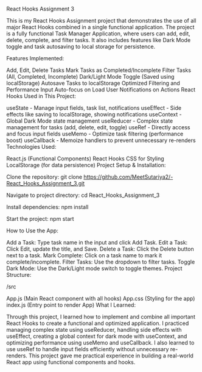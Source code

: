 React Hooks Assignment 3


This is my React Hooks Assignment project that demonstrates the use of all major React Hooks combined in a single functional application. The project is a fully functional Task Manager Application, where users can add, edit, delete, complete, and filter tasks. It also includes features like Dark Mode toggle and task autosaving to local storage for persistence.

Features Implemented:

Add, Edit, Delete Tasks
Mark Tasks as Completed/Incomplete
Filter Tasks (All, Completed, Incomplete)
Dark/Light Mode Toggle (Saved using localStorage)
Autosave Tasks to localStorage
Optimized Filtering and Performance
Input Auto-focus on Load
User Notifications on Actions
React Hooks Used in This Project:

useState - Manage input fields, task list, notifications
useEffect - Side effects like saving to localStorage, showing notifications
useContext - Global Dark Mode state management
useReducer - Complex state management for tasks (add, delete, edit, toggle)
useRef - Directly access and focus input fields
useMemo - Optimize task filtering (performance boost)
useCallback - Memoize handlers to prevent unnecessary re-renders
Technologies Used:

React.js (Functional Components)
React Hooks
CSS for Styling
LocalStorage (for data persistence)
Project Setup & Installation:

Clone the repository: git clone https://github.com/MeetSutariya2/-React_Hooks_Assignment_3.git

Navigate to project directory: cd React_Hooks_Assignment_3

Install dependencies: npm install

Start the project: npm start

How to Use the App:

Add a Task: Type task name in the input and click Add Task.
Edit a Task: Click Edit, update the title, and Save.
Delete a Task: Click the Delete button next to a task.
Mark Complete: Click on a task name to mark it complete/incomplete.
Filter Tasks: Use the dropdown to filter tasks.
Toggle Dark Mode: Use the Dark/Light mode switch to toggle themes.
Project Structure:

/src

App.js (Main React component with all hooks)
App.css (Styling for the app)
index.js (Entry point to render App)
What I Learned:

Through this project, I learned how to implement and combine all important React Hooks to create a functional and optimized application. I practiced managing complex state using useReducer, handling side effects with useEffect, creating a global context for dark mode with useContext, and optimizing performance using useMemo and useCallback. I also learned to use useRef to handle input fields efficiently without unnecessary re-renders. This project gave me practical experience in building a real-world React app using functional components and hooks.

